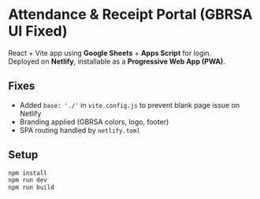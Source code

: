 # Attendance & Receipt Portal (GBRSA UI Fixed)

React + Vite app using **Google Sheets** + **Apps Script** for login.  
Deployed on **Netlify**, installable as a **Progressive Web App (PWA)**.  

## Fixes
- Added `base: './'` in `vite.config.js` to prevent blank page issue on Netlify
- Branding applied (GBRSA colors, logo, footer)
- SPA routing handled by `netlify.toml`

## Setup
```bash
npm install
npm run dev
npm run build
```
